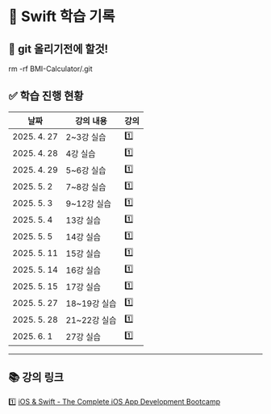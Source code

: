 # 📱 Swift 학습 기록

## 📌 git 올리기전에 할것!
rm -rf BMI-Calculator/.git

## ✅ 학습 진행 현황

| 날짜         | 강의 내용                                       |  강의   |
|-------------|------------------------------------------------|------|
| 2025. 4. 27 | 2~3강 실습                                    |1️⃣|
| 2025. 4. 28 | 4강 실습                                      |1️⃣|
| 2025. 4. 29 | 5~6강 실습                                    |1️⃣|
| 2025. 5. 2  | 7~8강 실습                                    |1️⃣|
| 2025. 5. 3  | 9~12강 실습                                   |1️⃣|
| 2025. 5. 4  | 13강 실습                                     |1️⃣|
| 2025. 5. 5  | 14강 실습                                     |1️⃣|
| 2025. 5. 11  | 15강 실습                                     |1️⃣|
| 2025. 5. 14  | 16강 실습                                     |1️⃣|
| 2025. 5. 15  | 17강 실습                                     |1️⃣|
| 2025. 5. 27  | 18~19강 실습                                     |1️⃣|
| 2025. 5. 28  | 21~22강 실습                                     |1️⃣|
| 2025. 6. 1  | 27강 실습                                     |1️⃣|
---

## 📚 강의 링크

1️⃣ [iOS & Swift - The Complete iOS App Development Bootcamp](https://www.udemy.com/course/ios-13-app-development-bootcamp/learn/lecture/16253462#questions)
